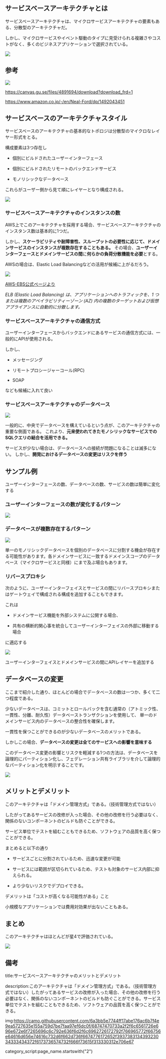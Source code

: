 

## サービスベースアーキテクチャとは

サービスベースアーキテクチャは、マイクロサービスアーキテクチャの要素もある、分散型のアーキテクチャだ。

しかし、マイクロサービスやイベント駆動のタイプに見受けられる複雑さやコストがなく、多くのビジネスアプリケーションで選択されている。


<img src="https://github.com/kawadasatoshi/techblog/blob/main/0/inhouse_se/2004service_base_arch/service_base_arch.png?raw=true">


## 参考

<img src="https://m.media-amazon.com/images/I/51-RoANBXoL._SX379_BO1,204,203,200_.jpg">

https://canvas.gu.se/files/4891694/download?download_frd=1

https://www.amazon.co.jp/-/en/Neal-Ford/dp/1492043451



## サービスベースのアーキテクチャスタイル

サービスベースのアーキテクチャの基本的なトポロジは分散型のマイクロなレイヤー形式をとる。

構成要素は3つ存在し

- 個別にビルドされたユーザーインターフェース

- 個別にビルドされたリモートのバックエンドサービス

- モノリシックなデータベース

これらがユーザー側から見て順にレイヤーとなり構成される。

<img src="https://github.com/kawadasatoshi/techblog/blob/main/0/inhouse_se/2004service_base_arch/service_base_arch.png?raw=true">


### サービスベースアーキテクチャのインスタンスの数

AWS上でこのアーキテクチャを採用する場合、サービスベースアーキテクチャのインスタンス数は基本的に1つだ。

しかし、**スケーラビリティや耐障害性、スループットの必要性に応じて、ドメインサービスのインスタンスが複数存在することもある。**
その場合、**ユーザーインターフェースとドメインサービスの間**に**何らかの負荷分散機能を必要**とする。

AWSの場合は、Elastic Load Balancingなどの活用が候補に上がるだろう。

<img src="https://d1.awsstatic.com/Digital%20Marketing/House/1up/products/elb/Product-Page-Diagram_Elastic-Load-Balancing_ALB_HIW%402x.cb3ce6cfd5dd549c99645ed51eef9e8be8a27aa3.png">

[AWS-EBS公式ページより](https://aws.amazon.com/jp/elasticloadbalancing/)

*ELB (Elastic Load Balancing) は、アプリケーションへのトラフィックを、1 つまたは複数のアベイラビリティーゾーン (AZ) 内の複数のターゲットおよび仮想アプライアンスに自動的に分散します。*

### サービスベースアーキテクチャの通信方式

ユーザーインターフェースからバックエンドにあるサービスの通信方式には、一般的にAPIが使用される。

しかし、

- メッセージング

- リモートプロシージャーコール(RPC)

- SOAP

なども候補に入れて良い

### サービスベースアーキテクチャのデータベース

<img src="https://github.com/kawadasatoshi/techblog/blob/main/0/inhouse_se/2004service_base_arch/service_base_arch.png?raw=true">

一般的に、中央でデータベースを構えているという点が、このアーキテクチャの重要な側面である。
これより、**元来使われてきたモノシリックなサービスでのSQLクエリの結合を活用できる。**

サービスが少ない場合は、データベースへの接続が問題になることは滅多にない。
しかし、**開発におけるデータベースの変更はリスクを伴う**




## サンプル例

ユーザーインターフェースの数、データベースの数、サービスの数は簡単に変化する

### ユーザーインターフェースの数が変化するパターン

<img src="https://camo.githubusercontent.com/d453f04a35c4096e651f5e52891c1f71c92ca8d59b916504986a871fff9fa2bb/68747470733a2f2f6c6561726e696e672e6f7265696c6c792e636f6d2f6c6962726172792f766965772f66756e64616d656e74616c732d6f662d736f6674776172652f393738313439323034333434372f6173736574732f666f73615f313330322e706e67">




### データベースが複数存在するパターン

<img src="https://camo.githubusercontent.com/9488fa07f6f2a3c2909b603fa575051d9f8b4cd55776dafa776bf0005a3562d2/68747470733a2f2f6c6561726e696e672e6f7265696c6c792e636f6d2f6c6962726172792f766965772f66756e64616d656e74616c732d6f662d736f6674776172652f393738313439323034333434372f6173736574732f666f73615f313330332e706e67">

単一のモノリシックデータベースを個別のデータベースに分割する機会が存在する可能性があります。各ドメインサービスに一致するドメインスコープのデータベース（マイクロサービスと同様）にまで及ぶ場合もあります。


### リバースプロキシ

次のように、ユーザーインターフェイスとサービスの間にリバースプロキシまたはゲートウェイで構成される構成を追加することもできます。

これは

- ドメインサービス機能を外部システムに公開する場合、

- 共有の横断的関心事を統合してユーザーインターフェイスの外部に移動する場合

に適応する

<img src="https://camo.githubusercontent.com/bb0e5ed68554c83a4c152d2c9d640e9150931170907bbe4a0ff6850d446325bc/68747470733a2f2f6c6561726e696e672e6f7265696c6c792e636f6d2f6c6962726172792f766965772f66756e64616d656e74616c732d6f662d736f6674776172652f393738313439323034333434372f6173736574732f666f73615f313330342e706e67">

ユーザーインターフェイスとドメインサービスの間にAPIレイヤーを追加する



## データベースの変更

ここまで紹介した通り、ほとんどの場合でデータベースの数は一つか、多くて二つ程度である。

少ないデータベースは、コミットとロールバックを含む通常の（アトミック性、一貫性、分離、耐久性）データベーストランザクションを使用して、
単一のドメインサービス内のデータベースの整合性を確保します。

一貫性を保つことができるのが少ないデータベースのメリットである。

しかしこの場合、**データベースの変更は全てのサービスへの影響を意味する**


このデータベース変更の影響とリスクを軽減する1つの方法は、データベースを論理的にパーティション化し、フェデレーション共有ライブラリを介して論理的なパーティション化を明示することです。

<img src="https://camo.githubusercontent.com/082f8e6a779f6fa2ea8175ad94a6fbc4000b7a021b9f851fb58f5417db9866f9/68747470733a2f2f6c6561726e696e672e6f7265696c6c792e636f6d2f6c6962726172792f766965772f66756e64616d656e74616c732d6f662d736f6674776172652f393738313439323034333434372f6173736574732f666f73615f313330372e706e67">



## メリットとデメリット

このアーキテクチャは「ドメイン管理方式」である。（技術管理方式ではない）

したがってあるサービスの改修が入った場合、その他の改修を行う必要はなく、関係のないコンポーネントのビルドも防ぐことができる。

サービス単位でテストを組むこともできるため、ソフトウェアの品質を高く保つことができる。

まとめると以下の通り

- サービスごとに分割されているため、迅速な変更が可能

- サービスには範囲が区切られているため、テストも対象のサービス内部に抑えられる。

- より少ないリスクでデプロイできる。

デメリットは「コストが高くなる可能性がある」こと

小規模なアプリケーションでは費用対効果が出ないこともある。


## まとめ

このアーキテクチャはほとんどが星4で評価されている。



<img src="https://camo.githubusercontent.com/6428bd5a21cb28c9f5c6b14beee4a43dc10b7fa5b7e561e29ee656417e9ef752/68747470733a2f2f6c6561726e696e672e6f7265696c6c792e636f6d2f6c6962726172792f766965772f66756e64616d656e74616c732d6f662d736f6674776172652f393738313439323034333434372f6173736574732f666f73615f313330392e706e67">



## 備考

title:サービスベースアーキテクチャのメリットとデメリット

description:このアーキテクチャは「ドメイン管理方式」である。（技術管理方式ではない）したがってあるサービスの改修が入った場合、その他の改修を行う必要はなく、関係のないコンポーネントのビルドも防ぐことができる。サービス単位でテストを組むこともできるため、ソフトウェアの品質を高く保つことができる。

img:https://camo.githubusercontent.com/6a3bb5e7744ff17abe176ac6b7f4e9ea5727635e155a759d7be7faa97ef6dc0f/68747470733a2f2f6c6561726e696e672e6f7265696c6c792e636f6d2f6c6962726172792f766965772f66756e64616d656e74616c732d6f662d736f6674776172652f393738313439323034333434372f6173736574732f666f73615f313330312e706e67

category_script:page_name.startswith("2")



